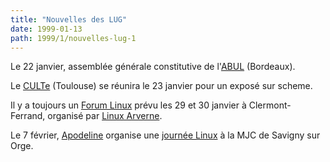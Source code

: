 ```yaml
---
title: "Nouvelles des LUG"
date: 1999-01-13
path: 1999/1/nouvelles-lug-1
---
```


<P>
Le 22 janvier, assemblée générale constitutive de
l'<A HREF="http://www.bordeaux-linux.fr.eu.org/">ABUL</A> (Bordeaux).
</P>

<P>
Le <A HREF="http://savage.iut-blagnac.fr/">CULTe</A> (Toulouse)
se réunira le 23 janvier pour un exposé sur scheme.
</P>

<P>
Il y a toujours un <A HREF="http://www.chez.com/linuxarverne/forum.htm">Forum
Linux</A> prévu les 29 et 30 janvier à Clermont-Ferrand, organisé
par <A HREF="http://www.chez.com/linuxarverne/">Linux Arverne</A>.
</P>

<P>
Le 7 février, <A HREF="http://www.teaser.fr/~amajorel/apodeline/">Apodeline</A> organise
une <A HREF="http://www.planete.net/~rstep/banquise/">journée Linux</A>
à la MJC de Savigny sur Orge.
</P>


